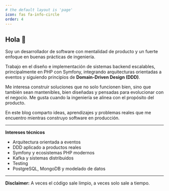 ```yaml
---
# the default layout is 'page'
icon: fas fa-info-circle
order: 4
---
```


## Hola 👋

Soy un desarrollador de software con mentalidad de producto y un fuerte enfoque en buenas prácticas de ingeniería.

Trabajo en el diseño e implementación de sistemas backend escalables, principalmente en PHP con Symfony, integrando arquitecturas orientadas a eventos y siguiendo principios de **Domain-Driven Design (DDD)**.

Me interesa construir soluciones que no solo funcionen bien, sino que también sean mantenibles, bien diseñadas y pensadas para evolucionar con el negocio. Me gusta cuando la ingeniería se alinea con el propósito del producto.

En este blog comparto ideas, aprendizajes y problemas reales que me encuentro mientras construyo software en producción.

---

**Intereses técnicos**
- Arquitectura orientada a eventos
- DDD aplicado a productos reales
- Symfony y ecosistemas PHP modernos
- Kafka y sistemas distribuidos
- Testing 
- PostgreSQL, MongoDB y modelado de datos

---

**Disclaimer:** A veces el código sale limpio, a veces solo sale a tiempo.
